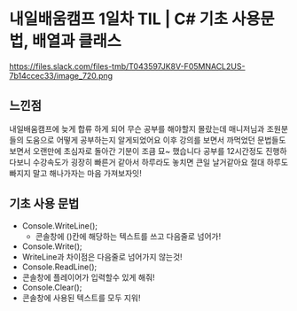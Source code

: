 # 내일배움캠프 1일차 TIL | C# 기초 사용문법, 배열과 클래스

 <htr>https://files.slack.com/files-tmb/T043597JK8V-F05MNACL2US-7b14ccec33/image_720.png

## 느낀점

 내일배움캠프에 늦게 합류 하게 되어 무슨 공부를 해야할지 몰랐는데 
 매니저님과 조원분들의 도움으로 어떻게 공부하는지 알게되었어요
 이후 강의를 보면서 까먹었던 문법들도 보면서 오랜만에 초심자로 돌아간 기분이 조큼 묘~ 했습니다
 공부를 12시간정도 진행하다보니 수강속도가 굉장히 빠른거 같아서 하루라도 놓치면 큰일 날거같아요
 절대 하루도 빠지지 말고 해나가자는 마음 가져보자잇!

## 기초 사용 문법

 - Console.WriteLine();  
   - 콘솔창에 ()칸에 해당하는 텍스트를 쓰고 다음줄로 넘어가!
 - Console.Write();      
  -  WriteLine과 차이점은 다음줄로 넘어가지 않는것!
 - Console.ReadLine();   
  - 콘솔창에 플레이어가 입력할수 있게 해줘!
 - Console.Clear();
  - 콘솔창에 사용된 텍스트를 모두 지워!
